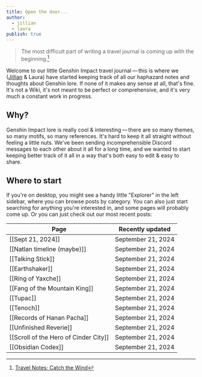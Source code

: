 ```yaml
---
title: Open the door...
author:
  - jillian
  - laura
publish: true
---
```


> The most difficult part of writing a travel journal is coming up with the beginning.[^1]

Welcome to our little Genshin Impact travel journal — this is where we ([Jillian](https://ooolong.netlify.app/) & Laura) have started keeping track of all our haphazard notes and thoughts about Genshin lore. If none of it makes any sense at all, that's fine. It's not a Wiki, it's not meant to be perfect or comprehensive, and it's very much a constant work in progress.
## Why?

Genshin Impact lore is really cool & interesting — there are so many themes, so many motifs, so many references. It's hard to keep it all straight without feeling a little nuts. We've been sending incomprehensible Discord messages to each other about it all for a long time, and we wanted to start keeping better track of it all in a way that's both easy to edit & easy to share.
## Where to start

If you're on desktop, you might see a handy little "Explorer" in the left sidebar, where you can browse posts by category. You can also just start searching for anything you're interested in, and some pages will probably come up. Or you can just check out our most recent posts:

| Page                                  | Recently updated   |
| ------------------------------------- | ------------------ |
| [[Sept 21, 2024]]                     | September 21, 2024 |
| [[Natlan timeline (maybe)]]           | September 21, 2024 |
| [[Talking Stick]]                     | September 21, 2024 |
| [[Earthshaker]]                       | September 21, 2024 |
| [[Ring of Yaxche]]                    | September 21, 2024 |
| [[Fang of the Mountain King]]         | September 21, 2024 |
| [[Tupac]]                             | September 21, 2024 |
| [[Tenoch]]                            | September 21, 2024 |
| [[Records of Hanan Pacha]]            | September 21, 2024 |
| [[Unfinished Reverie]]                | September 21, 2024 |
| [[Scroll of the Hero of Cinder City]] | September 21, 2024 |
| [[Obsidian Codex]]                    | September 21, 2024 |


[^1]: [Travel Notes: Catch the Wind](https://genshin-impact.fandom.com/wiki/Travel_Notes:_Catch_the_Wind)
